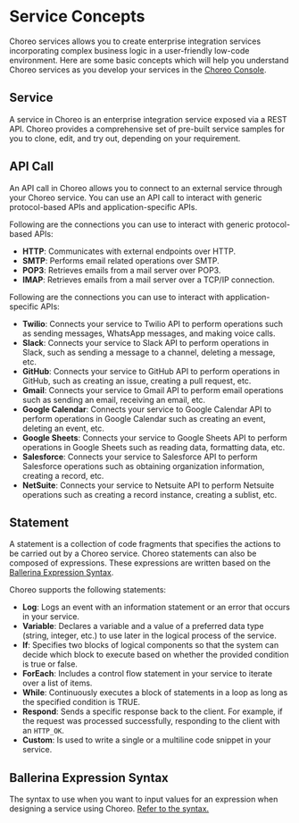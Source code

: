 # Service Concepts

Choreo services allows you to create enterprise integration services incorporating complex business logic in a user-friendly low-code environment. Here are some basic concepts which will help you understand Choreo services as you develop your services in the [Choreo Console]({{choreo_console}}).
 
## Service
A service in Choreo is an enterprise integration service exposed via a REST API. Choreo provides a comprehensive set of pre-built service samples for you to clone, edit, and try out, depending on your requirement. 

## API Call
An API call in Choreo allows you to connect to an external service through your Choreo service. You can use an API call to interact with generic protocol-based APIs and application-specific APIs.

Following are the connections you can use to interact with generic protocol-based APIs:
  
 - **HTTP**: Communicates with external endpoints over HTTP.   
 - **SMTP**: Performs email related operations over SMTP. 
 - **POP3**: Retrieves emails from a mail server over POP3. 
 - **IMAP**: Retrieves emails from a mail server over a TCP/IP connection.

Following are the connections you can use to interact with application-specific APIs:

 - **Twilio**: Connects your service to Twilio API to perform operations such as sending messages, WhatsApp messages, and making voice calls.
 - **Slack**: Connects your service to Slack API to perform operations in Slack, such as sending a message to a channel, deleting a message, etc.
 - **GitHub**: Connects your service to GitHub API to perform operations in GitHub, such as creating an issue, creating a pull request, etc. 
 - **Gmail**: Connects your service to Gmail API to perform email operations such as sending an email, receiving an email, etc.
 - **Google Calendar**: Connects your service to Google Calendar API to perform operations in Google Calendar such as creating an event, deleting an event, etc.
 - **Google Sheets**: Connects your service to Google Sheets API to perform operations in Google Sheets such as reading data, formatting data, etc.
 - **Salesforce**: Connects your service to Salesforce API to perform Salesforce operations such as obtaining organization information, creating a record, etc.
 - **NetSuite**: Connects your service to Netsuite API to perform Netsuite operations such as creating a record instance, creating a sublist, etc.

## Statement
A statement is a collection of code fragments that specifies the actions to be carried out by a Choreo service. Choreo statements can also be composed of expressions. These expressions are written based on the [Ballerina Expression Syntax](#ballerina-expression-syntax).

Choreo supports the following statements:

 - **Log**: Logs an event with an information statement or an error that occurs in your service.    
 - **Variable**: Declares a variable and a value of a preferred data type (string, integer, etc.) to use later in the logical process of the service.
 - **If**: Specifies two blocks of logical components so that the system can decide which block to execute based on whether the provided condition is true or false.   
 - **ForEach**: Includes a control flow statement in your service to iterate over a list of items.
 - **While**: Continuously executes a block of statements in a loop as long as the specified condition is TRUE. 
 - **Respond**: Sends a specific response back to the client. For example, if the request was processed successfully,  responding to the client with an `HTTP_OK`.
 - **Custom**: Is used to write a single or a multiline code snippet in your service.

## Ballerina Expression Syntax
The syntax to use when you want to input values for an expression when designing a service using Choreo. [Refer to the syntax.](../references/choreo-expression-syntax)
